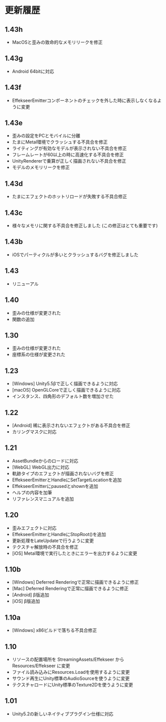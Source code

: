 ﻿# 更新履歴

## 1.43h

- MacOSと歪みの致命的なメモリリークを修正

## 1.43g

- Android 64bitに対応

## 1.43f

- EffekseerEmitterコンポーネントのチェックを外した時に表示しなくなるように変更

## 1.43e

- 歪みの設定をPCとモバイルに分離
- たまにMetal環境でクラッシュする不具合を修正
- ライティングが有効なモデルが表示されない不具合を修正
- フレームレートが60以上の時に高速化する不具合を修正
- UnityRendererで乗算が正しく描画されない不具合を修正
- モデルのメモリリークを修正

## 1.43d

- たまにエフェクトのホットリロードが失敗する不具合修正

## 1.43c

- 様々なメモリに関する不具合を修正しました (この修正はとても重要です)

## 1.43b

- iOSでパーティクルが多いとクラッシュするバグを修正しました

## 1.43
- リニューアル

## 1.40
- 歪みの仕様が変更された
- 関数の追加

## 1.30
- 歪みの仕様が変更された
- 座標系の仕様が変更された

## 1.23
- [Windows] Unity5.5βで正しく描画できるように対応
- [macOS] OpenGLCoreで正しく描画できるように対応
- インスタンス、四角形のデフォルト数を増加させた

## 1.22
- [Android] 稀に表示されないエフェクトがある不具合を修正
- カリングマスクに対応

## 1.21
- AssetBundleからのロードに対応
- [WebGL] WebGL出力に対応
- 軌跡タイプのエフェクトが描画されないバグを修正
- EffekseerEmitterとHandleにSetTargetLocationを追加
- EffekseerEmitterにpausedとshownを追加
- ヘルプの内容を加筆
- リファレンスマニュアルを追加

## 1.20
- 歪みエフェクトに対応
- EffekseerEmitterとHandleにStopRoot()を追加
- 更新処理をLateUpdateで行うように変更
- テクスチャ解放時の不具合を修正
- [iOS] Metal環境で実行したときにエラーを出力するように変更

## 1.10b
- [Windows] Deferred Renderingで正常に描画できるように修正
- [Mac] Deferred Renderingで正常に描画できるように修正
- [Android] β版追加
- [iOS] β版追加

## 1.10a
- [Windows] x86ビルドで落ちる不具合修正

## 1.10
- リソースの配置場所を StreamingAssets/Effekseer から Resources/Effekseer に変更
- ファイル読み込みにResources.Loadを使用するように変更
- サウンド再生にUnity標準のAudioSourceを使うように変更
- テクスチャロードにUnity標準のTexture2Dを使うように変更

## 1.01
- Unity5.2の新しいネイティブプラグイン仕様に対応
